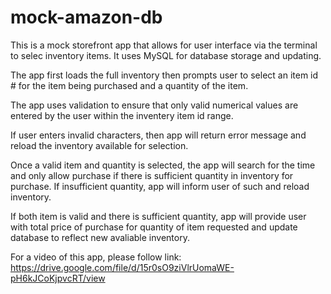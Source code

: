 # mock-amazon-db

This is a mock storefront app that allows for user interface via the terminal to selec inventory items. It uses MySQL for database storage and updating.

The app first loads the full inventory then prompts user to select an item id # for the item being purchased and a quantity of the item.

The app uses validation to ensure that only valid numerical values are entered by the user within the inventery item id range.

If user enters invalid characters, then app will return error message and reload the inventory available for selection.

Once a valid item and quantity is selected, the app will search for the time and only allow purchase if there is sufficient quantity in inventory for purchase. If insufficient quantity, app will inform user of such and reload inventory.

If both item is valid and there is sufficient quantity, app will provide user with total price of purchase for quantity of item requested and update database to reflect new avaliable inventory. 

For a video of this app, please follow link: https://drive.google.com/file/d/15r0sO9ziVlrUomaWE-pH6kJCoKjpvcRT/view


